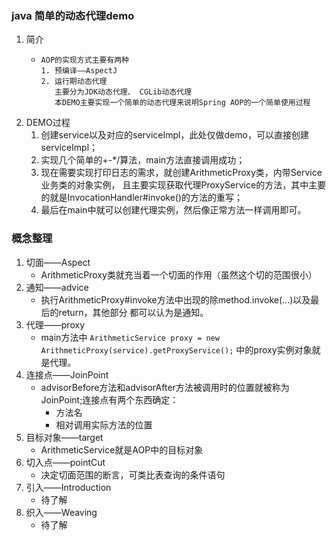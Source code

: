 ### java 简单的动态代理demo
1. 简介
    *     AOP的实现方式主要有两种
          1. 预编译——AspectJ
          2. 运行期动态代理
             主要分为JDK动态代理、 CGLib动态代理
             本DEMO主要实现一个简单的动态代理来说明Spring AOP的一个简单使用过程
2. DEMO过程
    1. 创建service以及对应的serviceImpl，此处仅做demo，可以直接创建serviceImpl；
    2. 实现几个简单的+-*/算法，main方法直接调用成功；
    3. 现在需要实现打印日志的需求，就创建ArithmeticProxy类，内带Service业务类的对象实例，
    且主要实现获取代理ProxyService的方法，其中主要的就是InvocationHandler#invoke()的方法的重写；
    4. 最后在main中就可以创建代理实例，然后像正常方法一样调用即可。
### 概念整理
1. 切面——Aspect
    * ArithmeticProxy类就充当着一个切面的作用（虽然这个切的范围很小）
2. 通知——advice
    * 执行ArithmeticProxy#invoke方法中出现的除method.invoke(...)以及最后的return，其他部分
    都可以认为是通知。
3. 代理——proxy
    * main方法中
    `ArithmeticService proxy = new ArithmeticProxy(service).getProxyService();`
    中的proxy实例对象就是代理。
4. 连接点——JoinPoint
    * advisorBefore方法和advisorAfter方法被调用时的位置就被称为JoinPoint;连接点有两个东西确定：
        * 方法名
        * 相对调用实际方法的位置
5. 目标对象——target
    * ArithmeticService就是AOP中的目标对象
6. 切入点——pointCut
    * 决定切面范围的断言，可类比表查询的条件语句
7. 引入——Introduction
    * 待了解
8. 织入——Weaving
    * 待了解
